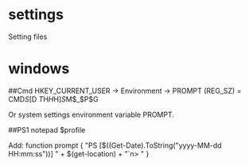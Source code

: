 # settings
Setting files

# windows
##Cmd
HKEY_CURRENT_USER -> Environment -> PROMPT (REG_SZ) = CMD$S[$D $T$H$H$H]$S$M$_$P$G

Or system settings environment variable PROMPT.

##PS1
notepad $profile

Add:
function prompt
{
  "PS [$((Get-Date).ToString("yyyy-MM-dd HH:mm:ss"))] " + $(get-location) + "`n> "
}

